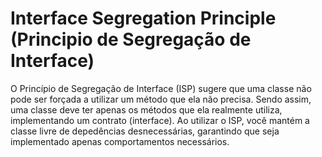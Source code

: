 # Interface Segregation Principle (Principio de Segregação de Interface)

O Princípio de Segregação de Interface (ISP) sugere que uma classe não pode ser forçada a utilizar um método que ela não precisa.
Sendo assim, uma classe deve ter apenas os métodos que ela realmente utiliza, implementando um contrato (interface).
Ao utilizar o ISP, você mantém a classe livre de depedências desnecessárias, garantindo que seja implementado apenas comportamentos necessários.